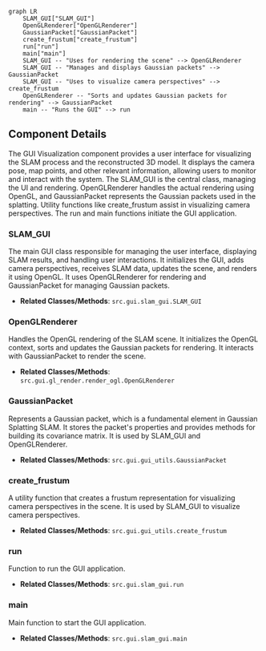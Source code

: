 ```mermaid
graph LR
    SLAM_GUI["SLAM_GUI"]
    OpenGLRenderer["OpenGLRenderer"]
    GaussianPacket["GaussianPacket"]
    create_frustum["create_frustum"]
    run["run"]
    main["main"]
    SLAM_GUI -- "Uses for rendering the scene" --> OpenGLRenderer
    SLAM_GUI -- "Manages and displays Gaussian packets" --> GaussianPacket
    SLAM_GUI -- "Uses to visualize camera perspectives" --> create_frustum
    OpenGLRenderer -- "Sorts and updates Gaussian packets for rendering" --> GaussianPacket
    main -- "Runs the GUI" --> run
```

## Component Details

The GUI Visualization component provides a user interface for visualizing the SLAM process and the reconstructed 3D model. It displays the camera pose, map points, and other relevant information, allowing users to monitor and interact with the system. The SLAM_GUI is the central class, managing the UI and rendering. OpenGLRenderer handles the actual rendering using OpenGL, and GaussianPacket represents the Gaussian packets used in the splatting. Utility functions like create_frustum assist in visualizing camera perspectives. The run and main functions initiate the GUI application.

### SLAM_GUI
The main GUI class responsible for managing the user interface, displaying SLAM results, and handling user interactions. It initializes the GUI, adds camera perspectives, receives SLAM data, updates the scene, and renders it using OpenGL. It uses OpenGLRenderer for rendering and GaussianPacket for managing Gaussian packets.
- **Related Classes/Methods**: `src.gui.slam_gui.SLAM_GUI`

### OpenGLRenderer
Handles the OpenGL rendering of the SLAM scene. It initializes the OpenGL context, sorts and updates the Gaussian packets for rendering. It interacts with GaussianPacket to render the scene.
- **Related Classes/Methods**: `src.gui.gl_render.render_ogl.OpenGLRenderer`

### GaussianPacket
Represents a Gaussian packet, which is a fundamental element in Gaussian Splatting SLAM. It stores the packet's properties and provides methods for building its covariance matrix. It is used by SLAM_GUI and OpenGLRenderer.
- **Related Classes/Methods**: `src.gui.gui_utils.GaussianPacket`

### create_frustum
A utility function that creates a frustum representation for visualizing camera perspectives in the scene. It is used by SLAM_GUI to visualize camera perspectives.
- **Related Classes/Methods**: `src.gui.gui_utils.create_frustum`

### run
Function to run the GUI application.
- **Related Classes/Methods**: `src.gui.slam_gui.run`

### main
Main function to start the GUI application.
- **Related Classes/Methods**: `src.gui.slam_gui.main`
